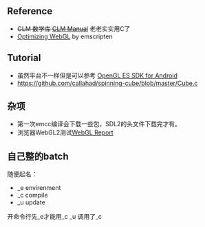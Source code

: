 ## Reference
+ ~~GLM 数学库 [GLM Manual](https://github.com/g-truc/glm/blob/master/manual.md)~~ 老老实实用C了
+ [Optimizing WebGL](https://emscripten.org/docs/optimizing/Optimizing-WebGL.html) by emscripten
## Tutorial
+ 虽然平台不一样但是可以参考 [OpenGL ES SDK for Android](https://arm-software.github.io/opengl-es-sdk-for-android/tutorials.html)
+ https://github.com/callahad/spinning-cube/blob/master/Cube.c

## 杂项
+ 第一次emcc编译会下载一些包，SDL2的头文件下载完才有。
+ 浏览器WebGL2测试[WebGL Report](https://webglreport.com/?v=2)

## 自己整的batch
随便起名：
+ _e envirenment
+ _c compile
+ _u update

开命令行先_e才能用_c
_u 调用了_c
   